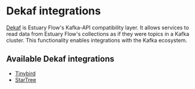 # Dekaf integrations

[Dekaf](/guides/dekaf_reading_collections_from_kafka.md) is Estuary Flow's Kafka-API compatibility layer.
It allows services to read data from Estuary Flow's collections as if they were topics in a Kafka cluster. This
functionality enables integrations with the Kafka ecosystem.

## Available Dekaf integrations

- [Tinybird](/reference/Connectors/dekaf/dekaf-tinybird)
- [StarTree](/reference/Connectors/dekaf/dekaf-startree)